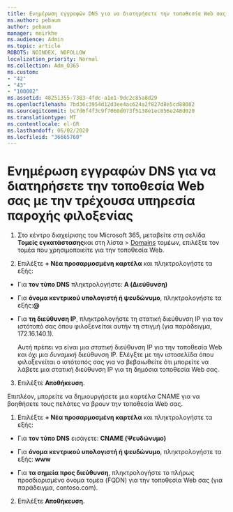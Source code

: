 ```yaml
---
title: Ενημέρωση εγγραφών DNS για να διατηρήσετε την τοποθεσία Web σας με την τρέχουσα υπηρεσία παροχής φιλοξενίας
ms.author: pebaum
author: pebaum
manager: mnirkhe
ms.audience: Admin
ms.topic: article
ROBOTS: NOINDEX, NOFOLLOW
localization_priority: Normal
ms.collection: Adm_O365
ms.custom:
- "42"
- "43"
- "100002"
ms.assetid: 48251355-7383-4fdc-a1e1-9dc2c85a8d29
ms.openlocfilehash: 7bd36c3954d12d3ee4ac624a2f827d8e5cd88082
ms.sourcegitcommit: bc7d6f4f3c9f7060d073f5130e1ec856e248d020
ms.translationtype: MT
ms.contentlocale: el-GR
ms.lasthandoff: 06/02/2020
ms.locfileid: "36665760"
---
```

# <a name="update-dns-records-to-keep-your-website-with-your-current-hosting-provider"></a>Ενημέρωση εγγραφών DNS για να διατηρήσετε την τοποθεσία Web σας με την τρέχουσα υπηρεσία παροχής φιλοξενίας

1. Στο κέντρο διαχείρισης του Microsoft 365, μεταβείτε στη σελίδα **Τομείς εγκατάστασης**και στη λίστα  >  [Domains](https://portal.office.com/adminportal/home#/Domains) τομέων, επιλέξτε τον τομέα που χρησιμοποιείτε για την τοποθεσία Web.

2. Επιλέξτε **+ Νέα προσαρμοσμένη καρτέλα** και πληκτρολογήστε τα εξής:

  - Για **τον τύπο DNS** πληκτρολογήστε: **A (Διεύθυνση)**

  - Για **όνομα κεντρικού υπολογιστή ή ψευδώνυμο**, πληκτρολογήστε τα εξής:**@**

  - Για **τη διεύθυνση IP**, πληκτρολογήστε τη στατική διεύθυνση IP για τον ιστότοπό σας όπου φιλοξενείται αυτήν τη στιγμή (για παράδειγμα, 172.16.140.1).

    Αυτή πρέπει να είναι μια *στατική* διεύθυνση IP για την τοποθεσία Web και όχι μια *δυναμική* διεύθυνση IP. Ελέγξτε με την ιστοσελίδα όπου φιλοξενείται ο ιστότοπός σας για να βεβαιωθείτε ότι μπορείτε να λάβετε μια στατική διεύθυνση IP για τη δημόσια τοποθεσία Web σας.

3. Επιλέξτε **Αποθήκευση**.

Επιπλέον, μπορείτε να δημιουργήσετε μια καρτέλα CNAME για να βοηθήσετε τους πελάτες να βρουν την τοποθεσία Web σας.
  
1. Επιλέξτε **+ Νέα προσαρμοσμένη καρτέλα** και πληκτρολογήστε τα εξής:

  - Για **τον τύπο DNS** εισάγετε: **CNAME (Ψευδώνυμο)**

  - Για **όνομα κεντρικού υπολογιστή ή ψευδώνυμο**, πληκτρολογήστε τα εξής: **www**

  - Για **τα σημεία προς διεύθυνση**, πληκτρολογήστε το πλήρως προσδιορισμένο όνομα τομέα (FQDN) για την τοποθεσία Web σας (για παράδειγμα, contoso.com).

2. Επιλέξτε **Αποθήκευση**.
